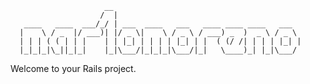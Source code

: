                          __
                        /  |
       ____   ____  ___/_/ | ___  ____   ___   ____ ____ ____   ___
      |    \ / _  |/ ___)| |/ _ \|    \ / _ \ / ___) _  )  _ \ / _ \
      | | | ( ( | | |    | | |_| | | | | |_| | |  ( (/ /| | | | |_| |
      |_|_|_|\_||_|_|    |_|\___/|_|_|_|\___/|_|   \____)_| |_|\___/


Welcome to your Rails project.
